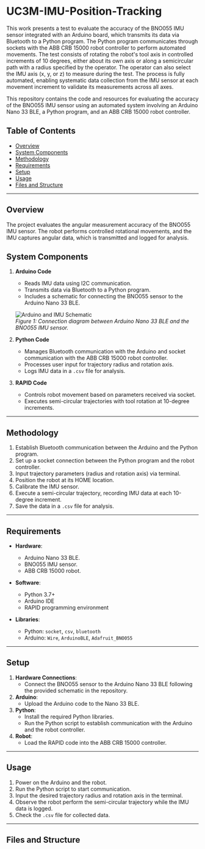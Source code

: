 # UC3M-IMU-Position-Tracking
This work presents a test to evaluate the accuracy of the BNO055 IMU sensor integrated with an Arduino board, which transmits its data via Bluetooth to a Python program. The Python program communicates through sockets with the ABB CRB 15000 robot controller to perform automated movements. The test consists of rotating the robot's tool axis in controlled increments of 10 degrees, either about its own axis or along a semicircular path with a radius specified by the operator. The operator can also select the IMU axis (x, y, or z) to measure during the test. The process is fully automated, enabling systematic data collection from the IMU sensor at each movement increment to validate its measurements across all axes.

This repository contains the code and resources for evaluating the accuracy of the BNO055 IMU sensor using an automated system involving an Arduino Nano 33 BLE, a Python program, and an ABB CRB 15000 robot controller.  

## Table of Contents  
- [Overview](#overview)  
- [System Components](#system-components)  
- [Methodology](#methodology)  
- [Requirements](#requirements)  
- [Setup](#setup)  
- [Usage](#usage)  
- [Files and Structure](#files-and-structure)  

---

## Overview  
The project evaluates the angular measurement accuracy of the BNO055 IMU sensor. The robot performs controlled rotational movements, and the IMU captures angular data, which is transmitted and logged for analysis.  

## System Components  
1. **Arduino Code**  
   - Reads IMU data using I2C communication.  
   - Transmits data via Bluetooth to a Python program.  
   - Includes a schematic for connecting the BNO055 sensor to the Arduino Nano 33 BLE.
    
   ![Arduino and IMU Schematic](schematic.png)  
   *Figure 1: Connection diagram between Arduino Nano 33 BLE and the BNO055 IMU sensor.*

2. **Python Code**  
   - Manages Bluetooth communication with the Arduino and socket communication with the ABB CRB 15000 robot controller.  
   - Processes user input for trajectory radius and rotation axis.  
   - Logs IMU data in a `.csv` file for analysis.  

3. **RAPID Code**  
   - Controls robot movement based on parameters received via socket.  
   - Executes semi-circular trajectories with tool rotation at 10-degree increments.  

---

## Methodology  
1. Establish Bluetooth communication between the Arduino and the Python program.  
2. Set up a socket connection between the Python program and the robot controller.  
3. Input trajectory parameters (radius and rotation axis) via terminal.  
4. Position the robot at its HOME location.  
5. Calibrate the IMU sensor.  
6. Execute a semi-circular trajectory, recording IMU data at each 10-degree increment.  
7. Save the data in a `.csv` file for analysis.  

---

## Requirements  
- **Hardware**:  
  - Arduino Nano 33 BLE.  
  - BNO055 IMU sensor.  
  - ABB CRB 15000 robot.  

- **Software**:  
  - Python 3.7+  
  - Arduino IDE  
  - RAPID programming environment  

- **Libraries**:  
  - Python: `socket`, `csv`, `bluetooth`  
  - Arduino: `Wire`, `ArduinoBLE`, `Adafruit_BNO055`  

---

## Setup  
1. **Hardware Connections**:  
   - Connect the BNO055 sensor to the Arduino Nano 33 BLE following the provided schematic in the repository.  
2. **Arduino**:  
   - Upload the Arduino code to the Nano 33 BLE.  
3. **Python**:  
   - Install the required Python libraries.  
   - Run the Python script to establish communication with the Arduino and the robot controller.  
4. **Robot**:  
   - Load the RAPID code into the ABB CRB 15000 controller.  

---

## Usage  
1. Power on the Arduino and the robot.  
2. Run the Python script to start communication.  
3. Input the desired trajectory radius and rotation axis in the terminal.  
4. Observe the robot perform the semi-circular trajectory while the IMU data is logged.  
5. Check the `.csv` file for collected data.  

---

## Files and Structure  

